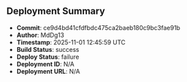 ## Deployment Summary

- **Commit**: ce9d4bd41cfdfbdc475ca2baeb180c9bc3fae91b
- **Author**: MdDg13
- **Timestamp**: 2025-11-01 12:45:59 UTC
- **Build Status**: success
- **Deploy Status**: failure
- **Deployment ID**: N/A
- **Deployment URL**: N/A
